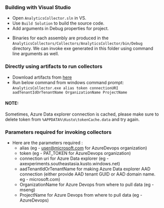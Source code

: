 ### Building with Visual Studio

- Open `AnalyticsCollector.sln` in VS.
- Use `Build Solution` to build the source code.
- Add arguments in Debug properties for project.

* Binaries for each assembly are produced in the
`AnalyticsCollectors/Collectors/AnalyticsCollector/bin/Debug` directory. We can invoke exe generated in this folder using command line arguments as well.

### Directly using artifacts to run collectors

- Download artifacts from [here](https://github.com/khilan2goel/AnalyticsCollectors/suites/367161275/artifacts/768413)
- Run below command from windows command prompt:  
`AnalyticsCollector.exe alias token connectionURI aadTenantIdOrTenantName OrganizationName ProjectName`


#### NOTE: 
Sometimes, Azure Data explorer connection is cached, please make sure to delete token from `%APPDATA%\Kusto\tokenCache.data` and try again.

### Parameters required for invoking collectors

* Here are the parameters required : 
   - alias (eg - user@microsoft.com for AzureDevops organization)
   - token (eg - PAT_TOKEN for AzureDevops organization)
   - connection uri for Azure Data explorer (eg - axexperiments.southeastasia.kusto.windows.net) 
   - aadTenantIdOrTenantName for making Azure Data explorer AAD connection (either provide AAD tenant GUID or AAD domain name. eg - microsoft.com)
   - OrganizationName for Azure Devops from where to pull data (eg - mseng)
   - ProjectName for Azure Devops from where to pull data (eg - AzureDevops)
